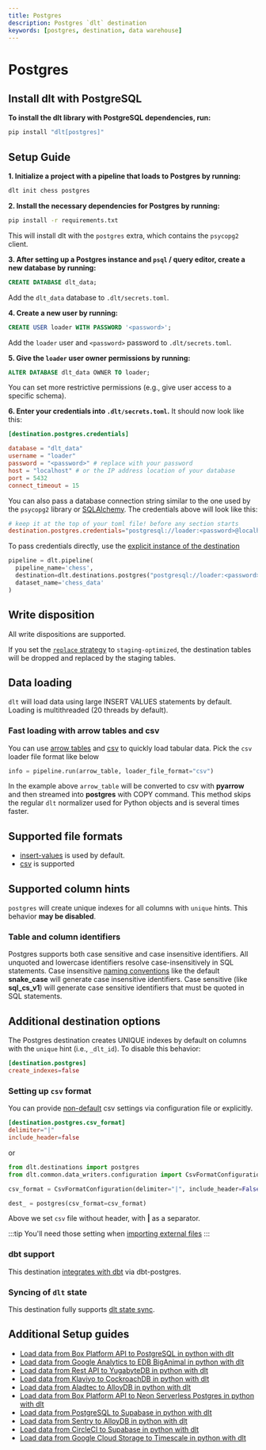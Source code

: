 ```yaml
---
title: Postgres
description: Postgres `dlt` destination
keywords: [postgres, destination, data warehouse]
---
```


# Postgres

## Install dlt with PostgreSQL
**To install the dlt library with PostgreSQL dependencies, run:**
```sh
pip install "dlt[postgres]"
```

## Setup Guide

**1. Initialize a project with a pipeline that loads to Postgres by running:**
```sh
dlt init chess postgres
```

**2. Install the necessary dependencies for Postgres by running:**
```sh
pip install -r requirements.txt
```
This will install dlt with the `postgres` extra, which contains the `psycopg2` client.

**3. After setting up a Postgres instance and `psql` / query editor, create a new database by running:**
```sql
CREATE DATABASE dlt_data;
```

Add the `dlt_data` database to `.dlt/secrets.toml`.

**4. Create a new user by running:**
```sql
CREATE USER loader WITH PASSWORD '<password>';
```

Add the `loader` user and `<password>` password to `.dlt/secrets.toml`.

**5. Give the `loader` user owner permissions by running:**
```sql
ALTER DATABASE dlt_data OWNER TO loader;
```

You can set more restrictive permissions (e.g., give user access to a specific schema).

**6. Enter your credentials into `.dlt/secrets.toml`.**
It should now look like this:
```toml
[destination.postgres.credentials]

database = "dlt_data"
username = "loader"
password = "<password>" # replace with your password
host = "localhost" # or the IP address location of your database
port = 5432
connect_timeout = 15
```

You can also pass a database connection string similar to the one used by the `psycopg2` library or [SQLAlchemy](https://docs.sqlalchemy.org/en/20/core/engines.html#postgresql). The credentials above will look like this:
```toml
# keep it at the top of your toml file! before any section starts
destination.postgres.credentials="postgresql://loader:<password>@localhost/dlt_data?connect_timeout=15"
```

To pass credentials directly, use the [explicit instance of the destination](../../general-usage/destination.md#pass-explicit-credentials)
```py
pipeline = dlt.pipeline(
  pipeline_name='chess',
  destination=dlt.destinations.postgres("postgresql://loader:<password>@localhost/dlt_data"),
  dataset_name='chess_data'
)
```

## Write disposition
All write dispositions are supported.

If you set the [`replace` strategy](../../general-usage/full-loading.md) to `staging-optimized`, the destination tables will be dropped and replaced by the staging tables.

## Data loading
`dlt` will load data using large INSERT VALUES statements by default. Loading is multithreaded (20 threads by default).

### Fast loading with arrow tables and csv
You can use [arrow tables](../verified-sources/arrow-pandas.md) and [csv](../file-formats/csv.md) to quickly load tabular data. Pick the `csv` loader file format
like below
```py
info = pipeline.run(arrow_table, loader_file_format="csv")
```
In the example above `arrow_table` will be converted to csv with **pyarrow** and then streamed into **postgres** with COPY command. This method skips the regular
`dlt` normalizer used for Python objects and is several times faster.

## Supported file formats
* [insert-values](../file-formats/insert-format.md) is used by default.
* [csv](../file-formats/csv.md) is supported

## Supported column hints
`postgres` will create unique indexes for all columns with `unique` hints. This behavior **may be disabled**.

### Table and column identifiers
Postgres supports both case sensitive and case insensitive identifiers. All unquoted and lowercase identifiers resolve case-insensitively in SQL statements. Case insensitive [naming conventions](../../general-usage/naming-convention.md#case-sensitive-and-insensitive-destinations) like the default **snake_case** will generate case insensitive identifiers. Case sensitive (like **sql_cs_v1**) will generate
case sensitive identifiers that must be quoted in SQL statements.

## Additional destination options
The Postgres destination creates UNIQUE indexes by default on columns with the `unique` hint (i.e., `_dlt_id`). To disable this behavior:
```toml
[destination.postgres]
create_indexes=false
```

### Setting up `csv` format
You can provide [non-default](../file-formats/csv.md#default-settings) csv settings via configuration file or explicitly.
```toml
[destination.postgres.csv_format]
delimiter="|"
include_header=false
```
or
```py
from dlt.destinations import postgres
from dlt.common.data_writers.configuration import CsvFormatConfiguration

csv_format = CsvFormatConfiguration(delimiter="|", include_header=False)

dest_ = postgres(csv_format=csv_format)
```
Above we set `csv` file without header, with **|** as a separator.

:::tip
You'll need those setting when [importing external files](../../general-usage/resource.md#import-external-files)
:::

### dbt support
This destination [integrates with dbt](../transformations/dbt/dbt.md) via dbt-postgres.

### Syncing of `dlt` state
This destination fully supports [dlt state sync](../../general-usage/state#syncing-state-with-destination).

## Additional Setup guides
- [Load data from Box Platform API to PostgreSQL in python with dlt](https://dlthub.com/docs/pipelines/box/load-data-with-python-from-box-to-postgres)
- [Load data from Google Analytics to EDB BigAnimal in python with dlt](https://dlthub.com/docs/pipelines/google_analytics/load-data-with-python-from-google_analytics-to-biganimal)
- [Load data from Rest API to YugabyteDB in python with dlt](https://dlthub.com/docs/pipelines/rest_api/load-data-with-python-from-rest_api-to-yugabyte)
- [Load data from Klaviyo to CockroachDB in python with dlt](https://dlthub.com/docs/pipelines/klaviyo/load-data-with-python-from-klaviyo-to-cockroachdb)
- [Load data from Aladtec to AlloyDB in python with dlt](https://dlthub.com/docs/pipelines/aladtec/load-data-with-python-from-aladtec-to-alloydb)
- [Load data from Box Platform API to Neon Serverless Postgres in python with dlt](https://dlthub.com/docs/pipelines/box/load-data-with-python-from-box-to-neondb)
- [Load data from PostgreSQL to Supabase in python with dlt](https://dlthub.com/docs/pipelines/sql_database_postgres/load-data-with-python-from-sql_database_postgres-to-supabase)
- [Load data from Sentry to AlloyDB in python with dlt](https://dlthub.com/docs/pipelines/sentry/load-data-with-python-from-sentry-to-alloydb)
- [Load data from CircleCI to Supabase in python with dlt](https://dlthub.com/docs/pipelines/circleci/load-data-with-python-from-circleci-to-supabase)
- [Load data from Google Cloud Storage to Timescale in python with dlt](https://dlthub.com/docs/pipelines/filesystem-gcs/load-data-with-python-from-filesystem-gcs-to-timescale)

